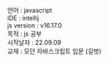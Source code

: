 언어 : javascript   
IDE : intellij   
js version : v16.17.0   
목적 : js 공부   
시작날자 : 22.09.09   
교재 : 모던 자바스크립트 입문 (길벗)   
